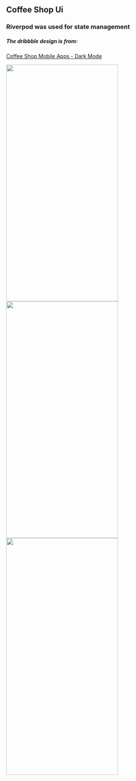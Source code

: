 ## Coffee Shop Ui

### Riverpod was used for state management

##### The dribbble design is from: 
[Coffee Shop Mobile Apps - Dark Mode](https://dribbble.com/shots/15475209-Coffee-Shop-Mobile-Apps-Dark-Mode "Coffee Shop Mobile Apps - Dark Mode")

<img src="https://i.imgur.com/pHm13Gl.png" 
     width="300" 
     height="633" /> <img src="https://i.imgur.com/TemThZ7.png" 
     width="300" 
     height="633" /> <img src="https://i.imgur.com/P89BQ30.png" 
     width="300" 
     height="633" /> 
     
